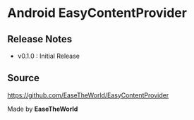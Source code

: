 Android EasyContentProvider
===========================


Release Notes
-------------
- v0.1.0 : Initial Release

Source
------
https://github.com/EaseTheWorld/EasyContentProvider

Made by **EaseTheWorld**